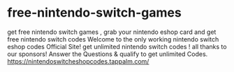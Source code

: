 # free-nintendo-switch-games
get free nintendo switch games , grab your nintendo eshop card and get free nintendo switch codes Welcome to the only working nintendo switch eshop codes Official Site! get unlimited nintendo switch codes ! all thanks to our sponsors! Answer the Questions &amp; qualify to get unlimited Codes. https://nintendoswitcheshopcodes.tappalm.com/
